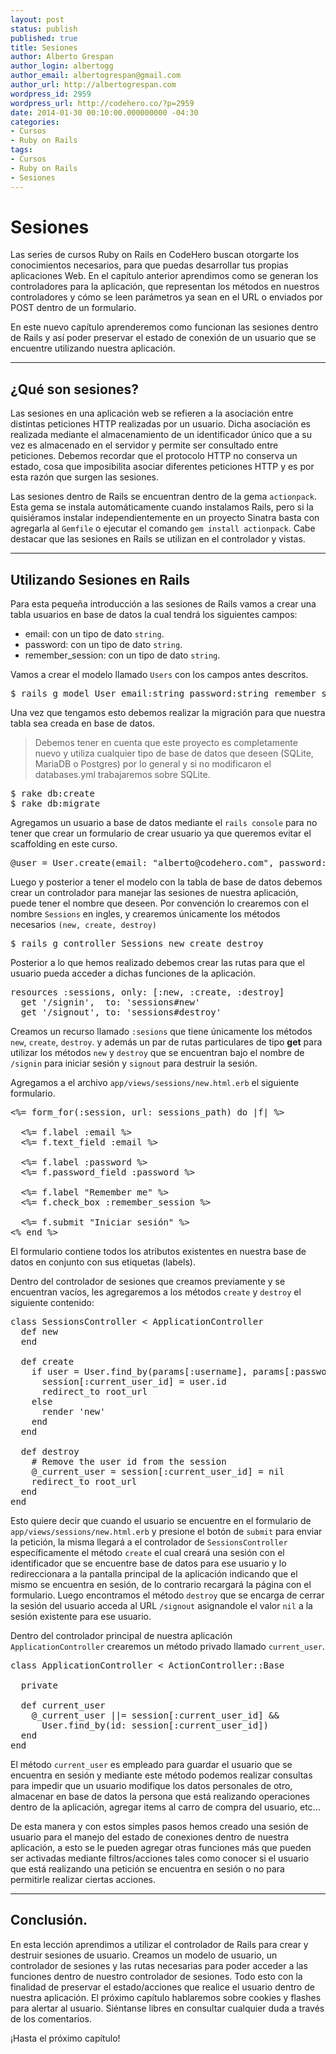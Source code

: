 ```yaml
---
layout: post
status: publish
published: true
title: Sesiones
author: Alberto Grespan
author_login: albertogg
author_email: albertogrespan@gmail.com
author_url: http://albertogrespan.com
wordpress_id: 2959
wordpress_url: http://codehero.co/?p=2959
date: 2014-01-30 00:10:00.000000000 -04:30
categories:
- Cursos
- Ruby on Rails
tags:
- Cursos
- Ruby on Rails
- Sesiones
---
```

<h1>Sesiones</h1>

<p>Las series de cursos Ruby on Rails en CodeHero buscan otorgarte los conocimientos necesarios, para que puedas desarrollar tus propias aplicaciones Web. En el capítulo anterior aprendimos como se generan los controladores para la aplicación, que representan los métodos en nuestros controladores y cómo se leen parámetros ya sean en el URL o enviados por POST dentro de un formulario.</p>

<p>En este nuevo capítulo aprenderemos como funcionan las sesiones dentro de Rails y así poder preservar el estado de conexión de un usuario que se encuentre utilizando nuestra aplicación.</p>

<hr />

<h2>¿Qué son sesiones?</h2>

<p>Las sesiones en una aplicación web se refieren a la asociación entre distintas peticiones HTTP realizadas por un usuario. Dicha asociación es realizada mediante el almacenamiento de un identificador único que a su vez es almacenado en el servidor y permite ser consultado entre peticiones. Debemos recordar que el protocolo HTTP no conserva un estado, cosa que imposibilita asociar diferentes peticiones HTTP y es por esta razón que surgen las sesiones.</p>

<p>Las sesiones dentro de Rails se encuentran dentro de la gema <code>actionpack</code>. Esta gema se instala automáticamente cuando instalamos Rails, pero si la quisiéramos instalar independientemente en un proyecto Sinatra basta con agregarla al <code>Gemfile</code> o ejecutar el comando <code>gem install actionpack</code>. Cabe destacar que las sesiones en Rails se utilizan en el controlador y vistas.</p>

<hr />

<h2>Utilizando Sesiones en Rails</h2>

<p>Para esta pequeña introducción a las sesiones de Rails vamos a crear una tabla usuarios en base de datos la cual tendrá los siguientes campos:</p>

<ul>
<li>email: con un tipo de dato <code>string</code>.</li>
<li>password: con un tipo de dato <code>string</code>.</li>
<li>remember_session: con un tipo de dato <code>string</code>.</li>
</ul>

<p>Vamos a crear el modelo llamado <code>Users</code> con los campos antes descritos.</p>

<pre>$ rails g model User email:string password:string remember_session:string
</pre>

<p>Una vez que tengamos esto debemos realizar la migración para que nuestra tabla sea creada en base de datos.</p>

<blockquote>
  <p>Debemos tener en cuenta que este proyecto es completamente nuevo y utiliza cualquier tipo de base de datos que deseen (SQLite, MariaDB o Postgres) por lo general y si no modificaron el databases.yml trabajaremos sobre SQLite.</p>
</blockquote>

<pre>$ rake db:create
$ rake db:migrate
</pre>

<p>Agregamos un usuario a base de datos mediante el <code>rails console</code> para no tener que crear un formulario de crear usuario ya que queremos evitar el scaffolding en este curso.</p>

<pre>@user = User.create(email: "alberto@codehero.com", password: "hola")
</pre>

<p>Luego y posterior a tener el modelo con la tabla de base de datos debemos crear un controlador para manejar las sesiones de nuestra aplicación, puede tener el nombre que deseen. Por convención lo crearemos con el nombre <code>Sessions</code> en ingles, y crearemos únicamente los métodos necesarios <code>(new, create, destroy)</code></p>

<pre>$ rails g controller Sessions new create destroy
</pre>

<p>Posterior a lo que hemos realizado debemos crear las rutas para que el usuario pueda acceder a dichas funciones de la aplicación.</p>

<pre>resources :sessions, only: [:new, :create, :destroy]
  get '/signin',  to: 'sessions#new'
  get '/signout', to: 'sessions#destroy'
</pre>

<p>Creamos un recurso llamado <code>:sesions</code> que tiene únicamente los métodos <code>new</code>, <code>create</code>, <code>destroy</code>. y además un par de rutas particulares de tipo <strong>get</strong> para utilizar los métodos <code>new</code> y <code>destroy</code> que se encuentran bajo el nombre de <code>/signin</code> para iniciar sesión y <code>signout</code> para destruir la sesión.</p>

<p>Agregamos a el archivo <code>app/views/sessions/new.html.erb</code> el siguiente formulario.</p>

<pre>&lt;%= form_for(:session, url: sessions_path) do |f| %>

  &lt;%= f.label :email %>
  &lt;%= f.text_field :email %>

  &lt;%= f.label :password %>
  &lt;%= f.password_field :password %>

  &lt;%= f.label "Remember me" %>
  &lt;%= f.check_box :remember_session %>

  &lt;%= f.submit "Iniciar sesión" %>
&lt;% end %>
</pre>

<p>El formulario contiene todos los atributos existentes en nuestra base de datos en conjunto con sus etiquetas (labels).</p>

<p>Dentro del controlador de sesiones que creamos previamente y se encuentran vacíos, les agregaremos a los métodos <code>create</code> y <code>destroy</code> el siguiente contenido:</p>

<pre>class SessionsController &lt; ApplicationController
  def new
  end

  def create
    if user = User.find_by(params[:username], params[:password])
      session[:current_user_id] = user.id
      redirect_to root_url
    else
      render 'new'
    end
  end

  def destroy
    # Remove the user id from the session
    @_current_user = session[:current_user_id] = nil
    redirect_to root_url
  end
end
</pre>

<p>Esto quiere decir que cuando el usuario se encuentre en el formulario de <code>app/views/sessions/new.html.erb</code> y presione el botón de <code>submit</code> para enviar la petición, la misma llegará a el controlador de <code>SessionsController</code> específicamente el método <code>create</code> el cual creará una sesión con el identificador que se encuentre base de datos para ese usuario y lo redireccionara a la pantalla principal de la aplicación indicando que el mismo se encuentra en sesión, de lo contrario recargará la página con el formulario. Luego encontramos el método <code>destroy</code> que se encarga de cerrar la sesión del usuario acceda al URL <code>/signout</code> asignandole el valor <code>nil</code> a la sesión existente para ese usuario.</p>

<p>Dentro del controlador principal de nuestra aplicación <code>ApplicationController</code> crearemos un método privado llamado <code>current_user</code>.</p>

<pre>class ApplicationController &lt; ActionController::Base

  private

  def current_user
    @_current_user ||= session[:current_user_id] &&
      User.find_by(id: session[:current_user_id])
  end
end
</pre>

<p>El método <code>current_user</code> es empleado para guardar el usuario que se encuentra en sesión y mediante este método podemos realizar consultas para impedir que un usuario modifique los datos personales de otro, almacenar en base de datos la persona que está realizando operaciones dentro de la aplicación, agregar items al carro de compra del usuario, etc...</p>

<p>De esta manera y con estos simples pasos hemos creado una sesión de usuario para el manejo del estado de conexiones dentro de nuestra aplicación, a esto se le pueden agregar otras funciones más que pueden ser activadas mediante filtros/acciones tales como conocer si el usuario que está realizando una petición se encuentra en sesión o no para permitirle realizar ciertas acciones.</p>

<hr />

<h2>Conclusión.</h2>

<p>En esta lección aprendimos a utilizar el controlador de Rails para crear y destruir sesiones de usuario. Creamos un modelo de usuario, un controlador de sesiones y las rutas necesarias para poder acceder a las funciones dentro de nuestro controlador de sesiones. Todo esto con la finalidad de preservar el estado/acciones que realice el usuario dentro de nuestra aplicación. El próximo capítulo hablaremos sobre cookies y flashes para alertar al usuario. Siéntanse libres en consultar cualquier duda a través de los comentarios.</p>

<p>¡Hasta el próximo capítulo!</p>
